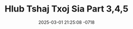 ---
layout: movie-video-data
date: 2025-03-01 21:25:08 -0718
categories: movie

# Site Attributes
title: "Hlub Tshaj Txoj Sia Part 3,4,5"
permalink: "/movie/Hlub_Tshaj_Txoj_Sia_Part_3,4,5"

# Movie Attributes
synopsis: ""
producer: "Jame Van"
director: "Paul Hu Van"
writer: "Paul Hu Van"
video_link: ""
genre: "Drama Action"
year: ""
release_type: "DVD"
storage: "Center for Hmong Studies"
thumbnail: "/assets/images/movie_thumbnails/Hlub Tshaj Txoj Sia Part 3,4,5.jpeg"
publishing_company: "Modern Jungle Art Studio Production"

# Sequels + Parts
base_movie: "Hlub Tshaj Txoj Sia Part 1,2"
total_parts: 2
sequel: ""

# Movie Cast
cast:
- name: "Tou Yang"
- name: "Cha Her"
- name: "Chinda Moua"
- name: "Naly Lee"
- name: "Ha Van"
- name: "Yeng Vue"
- name: "Ntxhw Yang"
- name: "Tsab Lauj"
- name: "Ntxhi Xyooj"
- name: "Dib Xyooj"
- name: "Chen Vang"
- name: "John Lee"
- name: "Nuke Vue"
---